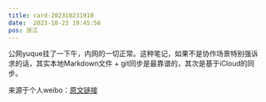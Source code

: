 ```yaml
---
title: card-202310231910
date:  2023-10-23 19:45:56
pos: 浙江
---
```

公网yuque挂了一下午，内网的一切正常。这种笔记，如果不是协作场景特别强诉求的话，其实本地Markdown文件 + git同步是最靠谱的，其次是基于iCloud的同步。 

来源于个人weibo：[原文链接](https://m.weibo.cn/status/NpdgCzgW6?mblogid=NpdgCzgW6)